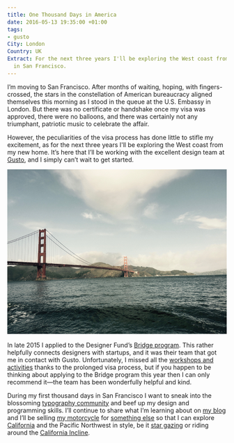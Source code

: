 ```yaml
---
title: One Thousand Days in America
date: 2016-05-13 19:35:00 +01:00
tags:
- gusto
City: London
Country: UK
Extract: For the next three years I'll be exploring the West coast from my new home
  in San Francisco.
---
```


I’m moving to San Francisco. After months of waiting, hoping, with fingers-crossed, the stars in the constellation of American bureaucracy aligned themselves this morning as I stood in the queue at the <span class="caps">U.S.</span> Embassy in London. But there was no certificate or handshake once my visa was approved, there were no balloons, and there was certainly not any triumphant, patriotic music to celebrate the affair.

However, the peculiarities of the visa process has done little to stifle my excitement, as for the next three years I'll be exploring the West coast from my new home. It’s here that I’ll be working with the excellent design team at [Gusto](https://gusto.com/), and I simply can’t wait to get started.

![bridge-889654.jpg](/uploads/bridge-889654.jpg)

In late 2015 I applied to the Designer Fund’s [Bridge program](http://designerfund.com/bridge/). This rather helpfully connects designers with startups, and it was their team that got me in contact with Gusto. Unfortunately, I missed all the [workshops and activities](http://designerfund.com/bridge/program/) thanks to the prolonged visa process, but if you happen to be thinking about applying to the Bridge program this year then I can only recommend it—the team has been wonderfully helpful and kind.

During my first thousand days in San Francisco I want to sneak into the blossoming [typography community](https://www.instagram.com/letterformarchive/) and beef up my design and programming skills. I’ll continue to share what I’m learning about on [my blog](http://css-tricks.com) and I’ll be selling [my motorcycle](https://www.instagram.com/p/BEepFDlDUqv/?taken-by=robinrendle) for [something else](https://www.youtube.com/watch?v=dw1dYR36Gwg) so that I can explore [California](https://www.youtube.com/watch?v=OsCfufAp2tM) and the Pacific Northwest in style, be it [star gazing](https://thebolditalic.com/lights-out-the-best-places-to-stargaze-in-san-francisco-the-bold-italic-san-francisco-8aab5df53dcd#.2ggi113ou) or riding around the [California Incline](https://story.californiasunday.com/california-incline).



